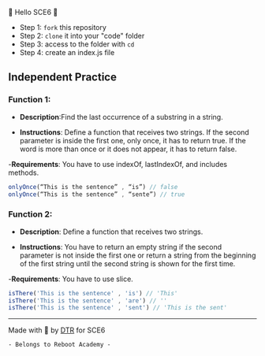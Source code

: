 🚀 Hello SCE6 🚀

- Step 1: `fork` this repository
- Step 2: `clone` it into your "code" folder
- Step 3: access to the folder with `cd`
- Step 4: create an index.js file


## Independent Practice


### Function 1:
- **Description**:Find the last occurrence of a substring in a string.

- **Instructions**: Define a function that receives two strings. If the second parameter is inside the first one, only once, it has to return true. If the word is more than once or it does not appear, it has to return false.

-**Requirements**: You have to use indexOf, lastIndexOf, and includes methods.

```js
onlyOnce(“This is the sentence” , “is”) // false
onlyOnce(“This is the sentence” , “sente”) // true
```

### Function 2:
- **Description**: Define a function that receives two strings. 

- **Instructions**: You have to return an empty string if the second parameter is not inside the first one or return a string from the beginning of the first string until the second string is shown for the first time.

-**Requirements**: You have to use slice.
```js
isThere('This is the sentence' , 'is') // 'This'
isThere('This is the sentence' , 'are') // ''
isThere('This is the sentence' , 'sent') // 'This is the sent'
```


______
Made with 🩷 by [DTR](https://github.com/tabraue) for SCE6

    - Belongs to Reboot Academy -